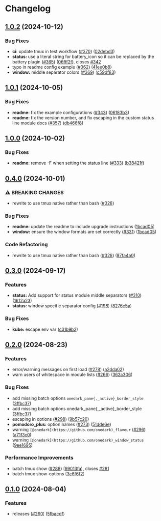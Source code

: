 # Changelog

## [1.0.2](https://github.com/onedark/tmux/compare/v1.0.1...v1.0.2) (2024-10-12)


### Bug Fixes

* **ci:** update tmux in test workflow ([#370](https://github.com/onedark/tmux/issues/370)) ([02debd3](https://github.com/onedark/tmux/commit/02debd396802af9fe4b41601739e48ef38217533))
* **status:** use a literal string for battery_icon so it can be replaced by the battery plugin ([#365](https://github.com/onedark/tmux/issues/365)) ([06fff2f](https://github.com/onedark/tmux/commit/06fff2f40ec4a5cd2c9e064bc7fde22130ecd4bb)), closes [#342](https://github.com/onedark/tmux/issues/342)
* typo in readme config example ([#362](https://github.com/onedark/tmux/issues/362)) ([41ee0b8](https://github.com/onedark/tmux/commit/41ee0b89acb3f4afe531209558d6b8e4d7d4ae1a))
* **window:** middle separator colors ([#369](https://github.com/onedark/tmux/issues/369)) ([c59df83](https://github.com/onedark/tmux/commit/c59df83d68e64feb8d015c2eb3f8b90febc95a53))

## [1.0.1](https://github.com/onedark/tmux/compare/v1.0.0...v1.0.1) (2024-10-05)


### Bug Fixes

* **readme:** fix the example configurations ([#343](https://github.com/onedark/tmux/issues/343)) ([06183b3](https://github.com/onedark/tmux/commit/06183b31216b4ed917760b3d59565e242eee6a64))
* **readme:** fix the version number, and fix escaping in the custom status line module docs ([#357](https://github.com/onedark/tmux/issues/357)) ([db466f8](https://github.com/onedark/tmux/commit/db466f8c2dbcfdd84e501ee8274bdfdcf049d65d))

## [1.0.0](https://github.com/onedark/tmux/compare/v0.4.0...v1.0.0) (2024-10-02)


### Bug Fixes

* **readme:** remove -F when setting the status line ([#333](https://github.com/onedark/tmux/issues/333)) ([b38421f](https://github.com/onedark/tmux/commit/b38421fa15d8dfafecaf6f438115cfe3c1259bf0))

## [0.4.0](https://github.com/onedark/tmux/compare/v0.3.0...v0.4.0) (2024-10-01)


### ⚠ BREAKING CHANGES

* rewrite to use tmux native rather than bash ([#328](https://github.com/onedark/tmux/issues/328))

### Bug Fixes

* **readme:** update the readme to include upgrade instructions ([1bcad05](https://github.com/onedark/tmux/commit/1bcad05f206fb4bb9706403da24b97d2cdb64bad))
* **window:** ensure the window formats are set correctly ([#331](https://github.com/onedark/tmux/issues/331)) ([1bcad05](https://github.com/onedark/tmux/commit/1bcad05f206fb4bb9706403da24b97d2cdb64bad))


### Code Refactoring

* rewrite to use tmux native rather than bash ([#328](https://github.com/onedark/tmux/issues/328)) ([87fa4a0](https://github.com/onedark/tmux/commit/87fa4a08c5a7fdbef3130f05a8b12f0ca26d4a46))

## [0.3.0](https://github.com/onedark/tmux/compare/v0.2.0...v0.3.0) (2024-09-17)


### Features

* **status:** Add support for status module middle separators ([#310](https://github.com/onedark/tmux/issues/310)) ([1612a23](https://github.com/onedark/tmux/commit/1612a23174a6771ac466312eb156f83b8b89d907))
* **status:** window specific separator config ([#198](https://github.com/onedark/tmux/issues/198)) ([8276c5a](https://github.com/onedark/tmux/commit/8276c5a5e33dbbbae3d370db2f6129e20b402f8a))


### Bug Fixes

* **kube:** escape env var ([c31b9b2](https://github.com/onedark/tmux/commit/c31b9b2c6c7c50abbebd02b80c4fd32b2782a011))

## [0.2.0](https://github.com/onedark/tmux/compare/v0.1.0...v0.2.0) (2024-08-23)


### Features

* error/warning messages on first load ([#278](https://github.com/onedark/tmux/issues/278)) ([a2dda02](https://github.com/onedark/tmux/commit/a2dda02b43194aec5deddf2890c28c76b4c11ed4))
* warn users of whitespace in module lists ([#266](https://github.com/onedark/tmux/issues/266)) ([362a306](https://github.com/onedark/tmux/commit/362a306db71794f04d0995fc058bcaa094d1af70))


### Bug Fixes

* add missing batch options `onedark_pane{,_active}_border_style` ([3ffbc37](https://github.com/onedark/tmux/commit/3ffbc3700b4c1c3e2c4d015c5a51ccef555dabaf))
* add missing batch options onedark_pane{,_active}_border_style ([3ffbc37](https://github.com/onedark/tmux/commit/3ffbc3700b4c1c3e2c4d015c5a51ccef555dabaf))
* escaping in options ([#298](https://github.com/onedark/tmux/issues/298)) ([9b57c20](https://github.com/onedark/tmux/commit/9b57c2002081fff8af16b878f1369d46788c0409))
* **pomodoro_plus:** option names ([#273](https://github.com/onedark/tmux/issues/273)) ([51dde6e](https://github.com/onedark/tmux/commit/51dde6e8d4d3d8da97d915b01594a08aa4ac0cca))
* warning `[@onedark](https://github.com/onedark)_flavour` ([#296](https://github.com/onedark/tmux/issues/296)) ([a71f3c0](https://github.com/onedark/tmux/commit/a71f3c039bed8a7c49fc390a50befec5db2c4af9))
* warning `[@onedark](https://github.com/onedark)_window_status` ([9ee1695](https://github.com/onedark/tmux/commit/9ee1695d757c16e2f236858b8d3f88be9fb666fa))


### Performance Improvements

* batch tmux show ([#288](https://github.com/onedark/tmux/issues/288)) ([99013fa](https://github.com/onedark/tmux/commit/99013fafe6a98416079b3b84751f2eb540e17c79)), closes [#281](https://github.com/onedark/tmux/issues/281)
* batch tmux show-options ([3c6f6f2](https://github.com/onedark/tmux/commit/3c6f6f282b3bb17554dc2b4b80760b6507acfd65))

## [0.1.0](https://github.com/onedark/tmux/compare/v0.0.1...v0.1.0) (2024-08-04)


### Features

* releases ([#260](https://github.com/onedark/tmux/issues/260)) ([5fbacdf](https://github.com/onedark/tmux/commit/5fbacdf3559cf4496eef02aead087b3bb715e570))
